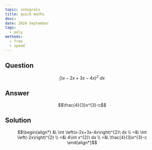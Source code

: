 ```yaml
---
topic: integrals
title: quick maths
desc: 
date: 2024 September
tags:
  - poly
methods:
  - free
  - speed
---
```



## Question
```math
\int \left(x-2x+3x-4x\right)^{2}\ dx
```


## Answer
```math
\frac{4}{3}x^{3}-c
```


## Solution

```math
\begin{align*}
  &\ \int \left(x-2x+3x-4x\right)^{2}\ dx
  \\ =&\ \int \left(-2x\right)^{2}
  \\ =&\ 4\int x^{2}\ dx
  \\ =&\ \frac{4}{3}x^{3}-c
\end{align*}
```
